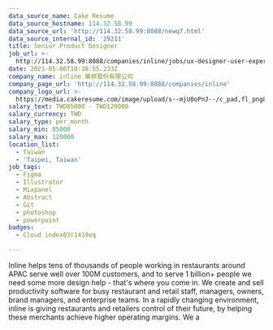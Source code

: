 ```yaml
---
data_source_name: Cake Resume
data_source_hostname: 114.32.58.99
data_source_url: 'http://114.32.58.99:8088/newq7.html'
data_source_internal_id: '29211'
title: Senior Product Designer
job_url: >-
  http://114.32.58.99:8088/companies/inline/jobs/ux-designer-user-experience-designer-ce1c62
date: 2021-05-06T10:38:55.233Z
company_name: inline 樂排股份有限公司
company_page_url: 'http://114.32.58.99:8088/companies/inline'
company_logo_url: >-
  https://media.cakeresume.com/image/upload/s--mjU0oPnJ--/c_pad,fl_png8,h_200,w_200/v1650254451/gcobtiotkqtm1zpix6h0.png
salary_text: TWD85000 - TWD120000
salary_currency: TWD
salary_type: per_month
salary_min: 85000
salary_max: 120000
location_list:
  - Taiwan
  - 'Taipei, Taiwan'
job_tags:
  - Figma
  - Illustrator
  - Mixpanel
  - Abstract
  - Git
  - photoshop
  - powerpoint
badges:
  - Cloud index03t1419eq

---
```


Inline helps tens of thousands of people working in restaurants around APAC serve well over 100M customers, and to serve 1 billion+ people we need some more design help - that's where you come in. We create and sell productivity software for busy restaurant and retail staff, managers, owners, brand managers, and enterprise teams. In a rapidly changing environment, inline is giving restaurants and retailers control of their future, by helping these merchants achieve higher operating margins. We a
